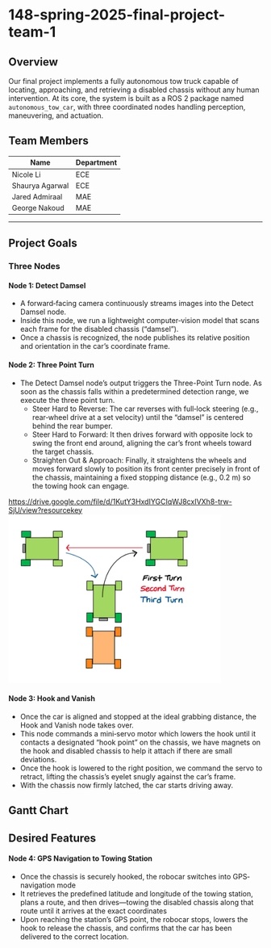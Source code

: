 ﻿# 148-spring-2025-final-project-team-1



 
## Overview
Our final project implements a fully autonomous tow truck capable of locating, approaching, and retrieving a disabled chassis without any human intervention. At its core, the system is built as a ROS 2 package named `autonomous_tow_car`, with three coordinated nodes handling perception, maneuvering, and actuation.

## Team Members

| Name | Department |
|------|-------|
| Nicole Li | ECE |
| Shaurya Agarwal| ECE |
| Jared Admiraal | MAE | 
| George Nakoud | MAE | 

---

## Project Goals 
### Three Nodes
#### Node 1: Detect Damsel
- A forward‐facing camera continuously streams images into the Detect Damsel node.
- Inside this node, we run a lightweight computer‐vision model that scans each frame for the disabled chassis (“damsel”).
- Once a chassis is recognized, the node publishes its relative position and orientation in the car’s coordinate frame.

#### Node 2: Three Point Turn
- The Detect Damsel node’s output triggers the Three-Point Turn node. As soon as the chassis falls within a predetermined detection range, we execute the three point turn.
  - Steer Hard to Reverse: The car reverses with full‐lock steering (e.g., rear‐wheel drive at a set velocity) until the “damsel” is centered behind the rear bumper.
  - Steer Hard to Forward: It then drives forward with opposite lock to swing the front end around, aligning the car’s front wheels toward the target chassis.
  - Straighten Out & Approach: Finally, it straightens the wheels and moves forward slowly to position its front center precisely in front of the chassis, maintaining a fixed stopping distance (e.g., 0.2 m) so the towing hook can engage.
 
https://drive.google.com/file/d/1KutY3HxdIYGCIqWJ8cxIVXh8-trw-SjU/view?resourcekey
![image](images/3_point_turn.png)

#### Node 3: Hook and Vanish
- Once the car is aligned and stopped at the ideal grabbing distance, the Hook and Vanish node takes over.
- This node commands a mini‐servo motor which lowers the hook until it contacts a designated “hook point” on the chassis, we have magnets on the hook and disabled chassis to help it attach if there are small deviations.
- Once the hook is lowered to the right position, we command the servo to retract, lifting the chassis’s eyelet snugly against the car’s frame.
- With the chassis now firmly latched, the car starts driving away.

## Gantt Chart
## Desired Features
#### Node 4: GPS Navigation to Towing Station
- Once the chassis is securely hooked, the robocar switches into GPS‐navigation mode
- It retrieves the predefined latitude and longitude of the towing station, plans a route, and then drives—towing the disabled chassis along that route until it arrives at the exact coordinates
- Upon reaching the station’s GPS point, the robocar stops, lowers the hook to release the chassis, and confirms that the car has been delivered to the correct location.
